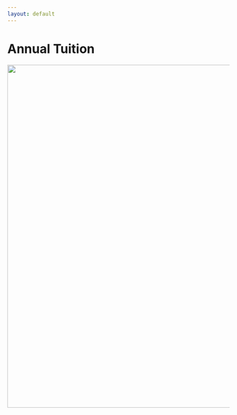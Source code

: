 ```yaml
---
layout: default
---
```


# Annual Tuition

<img src="https://cloud.githubusercontent.com/assets/11180395/18050048/ef87f89e-6da0-11e6-9cd8-43125ccd9e84.jpg" width="600" height="776" />
